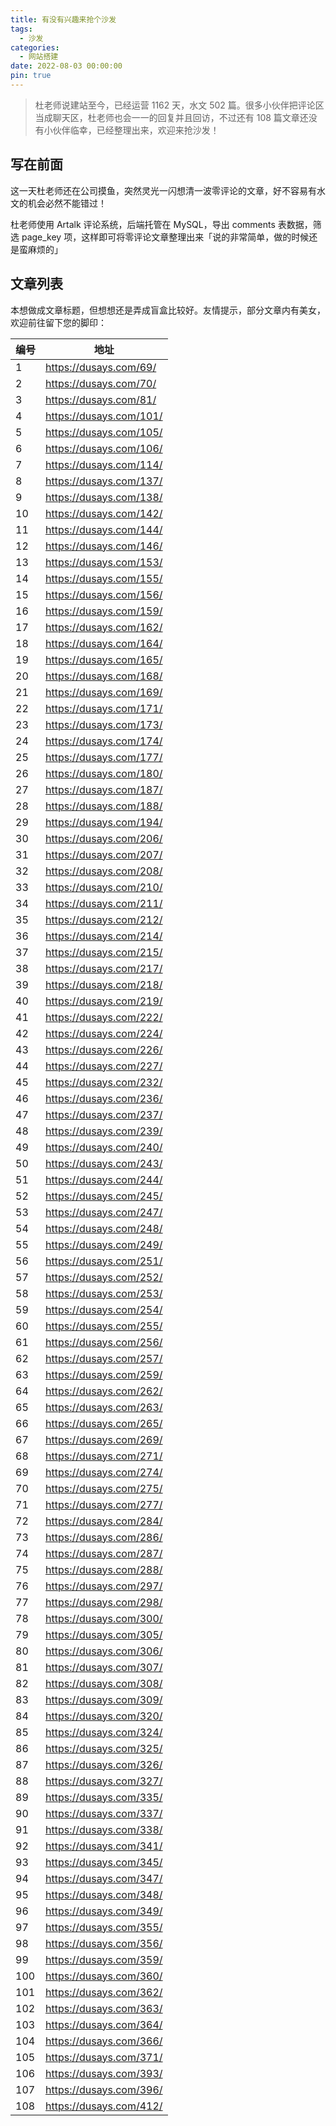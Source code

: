 ```yaml
---
title: 有没有兴趣来抢个沙发
tags:
  - 沙发
categories:
  - 网站搭建
date: 2022-08-03 00:00:00
pin: true
---
```


> 杜老师说建站至今，已经运营 1162 天，水文 502 篇。很多小伙伴把评论区当成聊天区，杜老师也会一一的回复并且回访，不过还有 108 篇文章还没有小伙伴临幸，已经整理出来，欢迎来抢沙发！

<!-- more -->

## 写在前面

这一天杜老师还在公司摸鱼，突然灵光一闪想清一波零评论的文章，好不容易有水文的机会必然不能错过！

杜老师使用 Artalk 评论系统，后端托管在 MySQL，导出 comments 表数据，筛选 page_key 项，这样即可将零评论文章整理出来「说的非常简单，做的时候还是蛮麻烦的」

## 文章列表

本想做成文章标题，但想想还是弄成盲盒比较好。友情提示，部分文章内有美女，欢迎前往留下您的脚印：

| 编号 | 地址 |
| - | - |
| 1   | https://dusays.com/69/  |
| 2   | https://dusays.com/70/  |
| 3   | https://dusays.com/81/  |
| 4   | https://dusays.com/101/ |
| 5   | https://dusays.com/105/ |
| 6   | https://dusays.com/106/ |
| 7   | https://dusays.com/114/ |
| 8   | https://dusays.com/137/ |
| 9   | https://dusays.com/138/ |
| 10  | https://dusays.com/142/ |
| 11  | https://dusays.com/144/ |
| 12  | https://dusays.com/146/ |
| 13  | https://dusays.com/153/ |
| 14  | https://dusays.com/155/ |
| 15  | https://dusays.com/156/ |
| 16  | https://dusays.com/159/ |
| 17  | https://dusays.com/162/ |
| 18  | https://dusays.com/164/ |
| 19  | https://dusays.com/165/ |
| 20  | https://dusays.com/168/ |
| 21  | https://dusays.com/169/ |
| 22  | https://dusays.com/171/ |
| 23  | https://dusays.com/173/ |
| 24  | https://dusays.com/174/ |
| 25  | https://dusays.com/177/ |
| 26  | https://dusays.com/180/ |
| 27  | https://dusays.com/187/ |
| 28  | https://dusays.com/188/ |
| 29  | https://dusays.com/194/ |
| 30  | https://dusays.com/206/ |
| 31  | https://dusays.com/207/ |
| 32  | https://dusays.com/208/ |
| 33  | https://dusays.com/210/ |
| 34  | https://dusays.com/211/ |
| 35  | https://dusays.com/212/ |
| 36  | https://dusays.com/214/ |
| 37  | https://dusays.com/215/ |
| 38  | https://dusays.com/217/ |
| 39  | https://dusays.com/218/ |
| 40  | https://dusays.com/219/ |
| 41  | https://dusays.com/222/ |
| 42  | https://dusays.com/224/ |
| 43  | https://dusays.com/226/ |
| 44  | https://dusays.com/227/ |
| 45  | https://dusays.com/232/ |
| 46  | https://dusays.com/236/ |
| 47  | https://dusays.com/237/ |
| 48  | https://dusays.com/239/ |
| 49  | https://dusays.com/240/ |
| 50  | https://dusays.com/243/ |
| 51  | https://dusays.com/244/ |
| 52  | https://dusays.com/245/ |
| 53  | https://dusays.com/247/ |
| 54  | https://dusays.com/248/ |
| 55  | https://dusays.com/249/ |
| 56  | https://dusays.com/251/ |
| 57  | https://dusays.com/252/ |
| 58  | https://dusays.com/253/ |
| 59  | https://dusays.com/254/ |
| 60  | https://dusays.com/255/ |
| 61  | https://dusays.com/256/ |
| 62  | https://dusays.com/257/ |
| 63  | https://dusays.com/259/ |
| 64  | https://dusays.com/262/ |
| 65  | https://dusays.com/263/ |
| 66  | https://dusays.com/265/ |
| 67  | https://dusays.com/269/ |
| 68  | https://dusays.com/271/ |
| 69  | https://dusays.com/274/ |
| 70  | https://dusays.com/275/ |
| 71  | https://dusays.com/277/ |
| 72  | https://dusays.com/284/ |
| 73  | https://dusays.com/286/ |
| 74  | https://dusays.com/287/ |
| 75  | https://dusays.com/288/ |
| 76  | https://dusays.com/297/ |
| 77  | https://dusays.com/298/ |
| 78  | https://dusays.com/300/ |
| 79  | https://dusays.com/305/ |
| 80  | https://dusays.com/306/ |
| 81  | https://dusays.com/307/ |
| 82  | https://dusays.com/308/ |
| 83  | https://dusays.com/309/ |
| 84  | https://dusays.com/320/ |
| 85  | https://dusays.com/324/ |
| 86  | https://dusays.com/325/ |
| 87  | https://dusays.com/326/ |
| 88  | https://dusays.com/327/ |
| 89  | https://dusays.com/335/ |
| 90  | https://dusays.com/337/ |
| 91  | https://dusays.com/338/ |
| 92  | https://dusays.com/341/ |
| 93  | https://dusays.com/345/ |
| 94  | https://dusays.com/347/ |
| 95  | https://dusays.com/348/ |
| 96  | https://dusays.com/349/ |
| 97  | https://dusays.com/355/ |
| 98  | https://dusays.com/356/ |
| 99  | https://dusays.com/359/ |
| 100 | https://dusays.com/360/ |
| 101 | https://dusays.com/362/ |
| 102 | https://dusays.com/363/ |
| 103 | https://dusays.com/364/ |
| 104 | https://dusays.com/366/ |
| 105 | https://dusays.com/371/ |
| 106 | https://dusays.com/393/ |
| 107 | https://dusays.com/396/ |
| 108 | https://dusays.com/412/ |